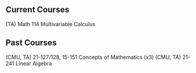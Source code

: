## Current Courses

(TA) Math 114 Multivariable Calculus

## Past Courses

(CMU, TA) 21-127/128, 15-151 Concepts of Mathematics (x3)
(CMU, TA) 21-241 Linear Algebra
